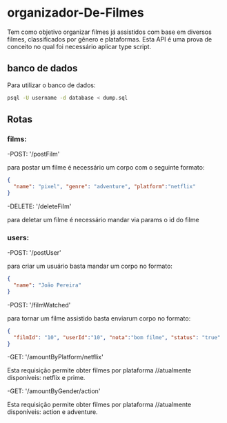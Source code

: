 # organizador-De-Filmes

Tem como objetivo organizar filmes já assistidos com base em diversos filmes, classificados por gênero e plataformas. Esta API é uma prova de conceito no qual foi necessário aplicar type script.


## banco de dados

Para utilizar o banco de dados:

```bash
psql -U username -d database < dump.sql
```

## Rotas

### films:

-POST: '/postFilm'

para postar um filme é necessário um corpo com o seguinte formato:

```json
{
  "name": "pixel", "genre": "adventure", "platform":"netflix"
}
```

-DELETE: '/deleteFilm'

para deletar um filme é necessário mandar via params o id do filme

### users:

-POST: '/postUser'

para criar um usuário basta mandar um corpo no formato:

```json
{
  "name": "João Pereira"
}
```

-POST: '/filmWatched'

para tornar um filme assistido basta enviarum corpo no formato:

```json
{
  "filmId": "10", "userId":"10", "nota":"bom filme", "status": "true" 
}
```

-GET: '/amountByPlatform/netflix'

Esta requisição permite obter filmes por plataforma  //atualmente disponíveis: netflix e prime.

-GET: '/amountByGender/action'

Esta requisição permite obter filmes por plataforma //atualmente disponíveis: action e adventure.





